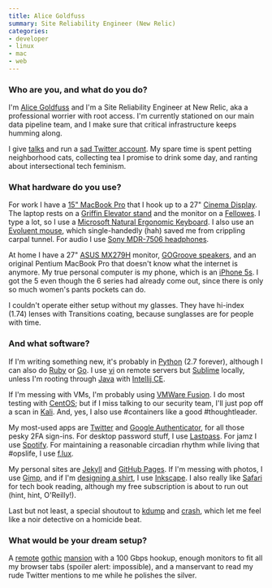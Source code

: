 ```yaml
---
title: Alice Goldfuss
summary: Site Reliability Engineer (New Relic)
categories:
- developer
- linux
- mac
- web
---
```


### Who are you, and what do you do?

I'm [Alice Goldfuss](http://blog.alicegoldfuss.com/ "Alice's website.") and I'm a Site Reliability Engineer at New Relic, aka a professional worrier with root access. I'm currently stationed on our main data pipeline team, and I make sure that critical infrastructure keeps humming along.

I give [talks](http://blog.alicegoldfuss.com/talks/ "Alice's talks.") and run a [sad Twitter account](https://twitter.com/alicegoldfuss "Alice's Twitter account."). My spare time is spent petting neighborhood cats, collecting tea I promise to drink some day, and ranting about intersectional tech feminism.

### What hardware do you use?

For work I have a [15" MacBook Pro][macbook-pro] that I hook up to a 27" [Cinema Display][cinema-display]. The laptop rests on a [Griffin Elevator stand][elevator] and the monitor on a [Fellowes][standard-monitor-riser]. I type a lot, so I use a [Microsoft Natural Ergonomic Keyboard][natural-ergonomic-keyboard-4000]. I also use an [Evoluent mouse][verticalmouse], which single-handedly (hah) saved me from crippling carpal tunnel. For audio I use [Sony MDR-7506 headphones][mdr-7506].

At home I have a 27" [ASUS MX279H][designo-mx279h] monitor, [GOGroove speakers][sonaverse-o2], and an original Pentium MacBook Pro that doesn't know what the internet is anymore. My true personal computer is my phone, which is an [iPhone 5s][iphone-5s]. I got the 5 even though the 6 series had already come out, since there is only so much women's pants pockets can do.

I couldn't operate either setup without my glasses. They have hi-index (1.74) lenses with Transitions coating, because sunglasses are for people with time.

### And what software?

If I'm writing something new, it's probably in [Python][] (2.7 forever), although I can also do [Ruby][] or [Go][]. I use [vi][] on remote servers but [Sublime][sublime-text] locally, unless I'm rooting through [Java][] with [Intellij CE][intellij-idea].

If I'm messing with VMs, I'm probably using [VMWare Fusion][vmware-fusion]. I do most testing with [CentOS][]; but if I miss talking to our security team, I'll just pop off a scan in [Kali][]. And, yes, I also use #containers like a good #thoughtleader.

My most-used apps are [Twitter][twitter-ios] and [Google Authenticator][google-authenticator-ios], for all those pesky 2FA sign-ins. For desktop password stuff, I use [Lastpass][]. For jamz I use [Spotify][]. For maintaining a reasonable circadian rhythm while living that #opslife, I use [f.lux][].

My personal sites are [Jekyll][] and [GitHub Pages][github-pages]. If I'm messing with photos, I use [Gimp][], and if I'm [designing a shirt](https://teespring.com/panic-at-the-kernel "Alice's t-shirt design on Teespring."), I use [Inkscape][]. I also really like [Safari][safari.2] for tech book reading, although my free subscription is about to run out (hint, hint, O'Reilly!).

Last but not least, a special shoutout to [kdump][] and [crash][], which let me feel like a noir detective on a homicide beat.

### What would be your dream setup?

A [remote](https://s-media-cache-ak0.pinimg.com/736x/84/bd/17/84bd1713e99bae43c5bae64026a51563.jpg "A photo of a gothic mansion.") [gothic](http://i.dailymail.co.uk/i/pix/2014/02/10/article-2556136-1B5C058A00000578-676_634x448.jpg "A photo of a gothic mansion.") [mansion](https://s-media-cache-ak0.pinimg.com/736x/4b/62/e7/4b62e738013910939bd56841a8725c0f.jpg "A photo of a gothic mansion.") with a 100 Gbps hookup, enough monitors to fit all my browser tabs (spoiler alert: impossible), and a manservant to read my rude Twitter mentions to me while he polishes the silver.

[cinema-display]: https://en.wikipedia.org/wiki/Apple_Cinema_Display "An LCD display."
[designo-mx279h]: https://www.asus.com/us/Monitors/MX279H/ "A 27 inch LED display."
[elevator]: https://griffintechnology.com/us/products/stands-and-mounts/elevator "A laptop stand."
[iphone-5s]: https://en.wikipedia.org/wiki/IPhone_5S "A smartphone."
[macbook-pro]: https://www.apple.com/macbook-pro/ "A laptop."
[mdr-7506]: https://www.amazon.com/Sony-MDR7506-Professional-Diaphragm-Headphone/dp/B000AJIF4E "Studio-quality headphones."
[natural-ergonomic-keyboard-4000]: http://www.microsoft.com/hardware/en-us/p/natural-ergonomic-keyboard-4000 "An ergonomic USB-based keyboard."
[sonaverse-o2]: https://www.gogroove.com/GOgroove-SonaWAVE-O2-USB-Powered-Computer-Speakers-with-Dual-Side-Firing-Passive-Woofers-pid9365 "USB-powered speakers."
[standard-monitor-riser]: https://www.fellowes.com/us/en/Products/Pages/product-details.aspx?prod=US-91712 "A monitor stand."
[verticalmouse]: https://www.evoluent.com/vm3w.html "A unique wireless mouse."
[centos]: https://www.centos.org/ "A Linux distribution."
[crash]: https://people.redhat.com/anderson/crash_whitepaper/ "A tool for examining kernel crash logs."
[f.lux]: https://justgetflux.com/ "A tool to make the colour of your screen adapt to the current time of day."
[gimp]: https://www.gimp.org/ "An open-source image editor."
[github-pages]: https://pages.github.com/ "A simple GitHub-based web publishing system."
[go]: https://golang.org/ "A compiled programming language."
[google-authenticator-ios]: https://itunes.apple.com/us/app/google-authenticator/id388497605 "An app providing 2-step login verification for your accounts."
[inkscape]: https://inkscape.org/en/ "An open-source vector graphics program."
[intellij-idea]: http://www.jetbrains.com/idea/ "A developer's IDE."
[java]: https://www.java.com/en/ "A cross-platform compiled programming language."
[jekyll]: https://jekyllrb.com/ "A static site generator."
[kali]: https://www.kali.org/ "A security-focused Linux distribution."
[kdump]: https://en.wikipedia.org/wiki/Kdump_(Linux) "A service that writes out logs after a kernel crash."
[lastpass]: https://lastpass.com/ "A password manager."
[python]: https://www.python.org/ "An interpreted scripting language."
[ruby]: https://www.ruby-lang.org/en/ "An interpreted scripting language."
[safari.2]: https://www.safaribooksonline.com/ "An online education books service."
[spotify]: https://www.spotify.com/us/ "A music streaming service."
[sublime-text]: http://www.sublimetext.com/ "A coder's text editor."
[twitter-ios]: https://itunes.apple.com/app/twitter/id333903271 "A Twitter client."
[vi]: https://en.wikipedia.org/wiki/Vi "A command-line text editor."
[vmware-fusion]: https://www.vmware.com/products/fusion.html "A PC emulator for the Mac."
